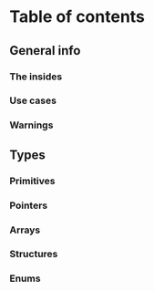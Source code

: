 # Table of contents

## General info

### The insides
### Use cases
### Warnings


## Types

### Primitives
### Pointers
### Arrays
### Structures
### Enums